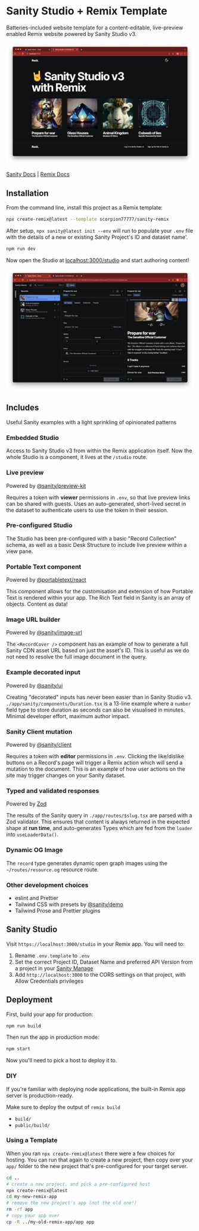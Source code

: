 # Sanity Studio + Remix Template

Batteries-included website template for a content-editable, live-preview enabled Remix website powered by Sanity Studio v3.

![home Page of a Remix website](./img/home-page-dark.png)

[Sanity Docs](https://sanity.io/docs) | [Remix Docs](https://remix.run/docs)

## Installation

From the command line, install this project as a Remix template:

```sh
npx create-remix@latest --template scorpion77777/sanity-remix
```

After setup, `npx sanity@latest init --env` will run to populate your `.env` file with the details of a new or existing Sanity Project's ID and dataset name'.

```sh
npm run dev
```

Now open the Studio at [localhost:3000/studio](http://localhost:3000/studio) and start authoring content!

![Sanity Studio v3](./img/studio-page-dark.png)

## Includes

Useful Sanity examples with a light sprinkling of opinionated patterns

### Embedded Studio

Access to Sanity Studio v3 from within the Remix application itself. Now the whole Studio is a component, it lives at the `/studio` route.

### Live preview

Powered by [@sanity/preview-kit](https://github.com/sanity-io/preview-kit)

Requires a token with **viewer** permissions in `.env`, so that live preview links can be shared with guests. Uses an auto-generated, short-lived secret in the dataset to authenticate users to use the token in their session.

### Pre-configured Studio

The Studio has been pre-configured with a basic "Record Collection" schema, as well as a basic Desk Structure to include live preview within a view pane.

### Portable Text component

Powered by [@portabletext/react](https://github.com/portabletext/react-portabletext)

This component allows for the customisation and extension of how Portable Text is rendered within your app. The Rich Text field in Sanity is an array of objects. Content as data!

### Image URL builder

Powered by [@sanity/image-url](https://github.com/sanity-io/image-url)

The `<RecordCover />` component has an example of how to generate a full Sanity CDN asset URL based on just the asset's ID. This is useful as we do not need to resolve the full image document in the query.

### Example decorated input

Powered by [@sanity/ui](https://www.sanity.io/ui)

Creating "decorated" inputs has never been easier than in Sanity Studio v3. `./app/sanity/components/Duration.tsx` is a 13-line example where a `number` field type to store duration as seconds can also be visualised in minutes. Minimal developer effort, maximum author impact.

### Sanity Client mutation

Powered by [@sanity/client](https://github.com/sanity-io/client)

Requires a token with **editor** permissions in `.env`. Clicking the like/dislike buttons on a Record's page will trigger a Remix action which will send a mutation to the document. This is an example of how user actions on the site may trigger changes on your Sanity dataset.

### Typed and validated responses

Powered by [Zod](https://zod.dev/)

The results of the Sanity query in `./app/routes/$slug.tsx` are parsed with a Zod validator. This ensures that content is always returned in the expected shape at **run time**, and auto-generates Types which are fed from the `loader` into `useLoaderData()`.

### Dynamic OG Image

The `record` type generates dynamic open graph images using the `~/routes/resource.og` resource route.

### Other development choices

- eslint and Prettier
- Tailwind CSS with presets by [@sanity/demo](https://github.com/sanity-io/demo)
- Tailwind Prose and Prettier plugins

## Sanity Studio

Visit `https://localhost:3000/studio` in your Remix app. You will need to:

1. Rename `.env.template` to `.env`
2. Set the correct Project ID, Dataset Name and preferred API Version from a project in your [Sanity Manage](https://sanity.io/manage)
3. Add `http://localhost:3000` to the CORS settings on that project, with Allow Credentials privileges

## Deployment

First, build your app for production:

```sh
npm run build
```

Then run the app in production mode:

```sh
npm start
```

Now you'll need to pick a host to deploy it to.

### DIY

If you're familiar with deploying node applications, the built-in Remix app server is production-ready.

Make sure to deploy the output of `remix build`

- `build/`
- `public/build/`

### Using a Template

When you ran `npx create-remix@latest` there were a few choices for hosting. You can run that again to create a new project, then copy over your `app/` folder to the new project that's pre-configured for your target server.

```sh
cd ..
# create a new project, and pick a pre-configured host
npx create-remix@latest
cd my-new-remix-app
# remove the new project's app (not the old one!)
rm -rf app
# copy your app over
cp -R ../my-old-remix-app/app app
```
